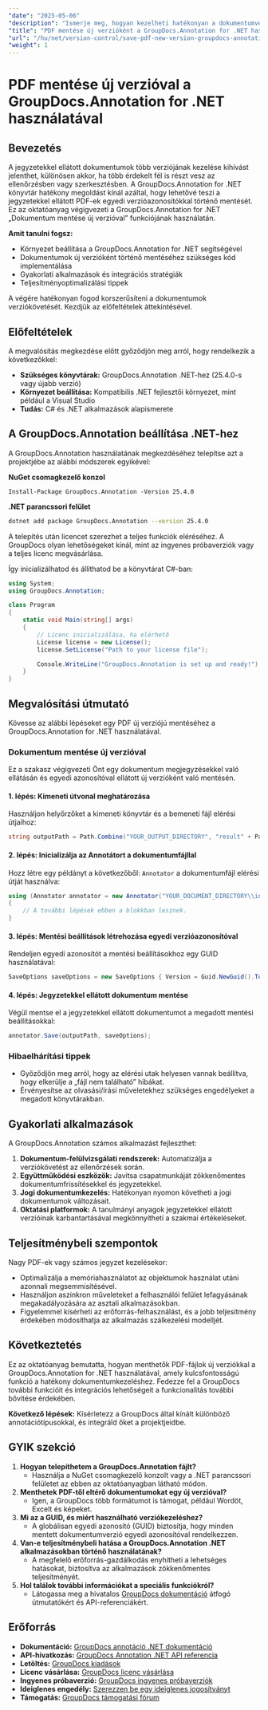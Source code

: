 ```yaml
---
"date": "2025-05-06"
"description": "Ismerje meg, hogyan kezelheti hatékonyan a dokumentumverziókat a GroupDocs.Annotation for .NET segítségével. Ez az útmutató a beállítást, a megvalósítást és a gyakorlati alkalmazásokat ismerteti."
"title": "PDF mentése új verzióként a GroupDocs.Annotation for .NET használatával – lépésről lépésre útmutató"
"url": "/hu/net/version-control/save-pdf-new-version-groupdocs-annotation-net/"
"weight": 1
---
```


# PDF mentése új verzióval a GroupDocs.Annotation for .NET használatával

## Bevezetés

A jegyzetekkel ellátott dokumentumok több verziójának kezelése kihívást jelenthet, különösen akkor, ha több érdekelt fél is részt vesz az ellenőrzésben vagy szerkesztésben. A GroupDocs.Annotation for .NET könyvtár hatékony megoldást kínál azáltal, hogy lehetővé teszi a jegyzetekkel ellátott PDF-ek egyedi verzióazonosítókkal történő mentését. Ez az oktatóanyag végigvezeti a GroupDocs.Annotation for .NET „Dokumentum mentése új verzióval” funkciójának használatán.

**Amit tanulni fogsz:**
- Környezet beállítása a GroupDocs.Annotation for .NET segítségével
- Dokumentumok új verzióként történő mentéséhez szükséges kód implementálása
- Gyakorlati alkalmazások és integrációs stratégiák
- Teljesítményoptimalizálási tippek

A végére hatékonyan fogod korszerűsíteni a dokumentumok verziókövetését. Kezdjük az előfeltételek áttekintésével.

## Előfeltételek

A megvalósítás megkezdése előtt győződjön meg arról, hogy rendelkezik a következőkkel:
- **Szükséges könyvtárak:** GroupDocs.Annotation .NET-hez (25.4.0-s vagy újabb verzió)
- **Környezet beállítása:** Kompatibilis .NET fejlesztői környezet, mint például a Visual Studio
- **Tudás:** C# és .NET alkalmazások alapismerete

## A GroupDocs.Annotation beállítása .NET-hez

A GroupDocs.Annotation használatának megkezdéséhez telepítse azt a projektjébe az alábbi módszerek egyikével:

**NuGet csomagkezelő konzol**
```plaintext
Install-Package GroupDocs.Annotation -Version 25.4.0
```

**.NET parancssori felület**
```bash
dotnet add package GroupDocs.Annotation --version 25.4.0
```

A telepítés után licencet szerezhet a teljes funkciók eléréséhez. A GroupDocs olyan lehetőségeket kínál, mint az ingyenes próbaverziók vagy a teljes licenc megvásárlása.

Így inicializálhatod és állíthatod be a könyvtárat C#-ban:
```csharp
using System;
using GroupDocs.Annotation;

class Program
{
    static void Main(string[] args)
    {
        // Licenc inicializálása, ha elérhető
        License license = new License();
        license.SetLicense("Path to your license file");

        Console.WriteLine("GroupDocs.Annotation is set up and ready!");
    }
}
```

## Megvalósítási útmutató

Kövesse az alábbi lépéseket egy PDF új verziójú mentéséhez a GroupDocs.Annotation for .NET használatával.

### Dokumentum mentése új verzióval

Ez a szakasz végigvezeti Önt egy dokumentum megjegyzésekkel való ellátásán és egyedi azonosítóval ellátott új verzióként való mentésén.

#### 1. lépés: Kimeneti útvonal meghatározása
Használjon helyőrzőket a kimeneti könyvtár és a bemeneti fájl elérési útjaihoz:
```csharp
string outputPath = Path.Combine("YOUR_OUTPUT_DIRECTORY", "result" + Path.GetExtension("YOUR_DOCUMENT_DIRECTORY\\input.pdf"));
```

#### 2. lépés: Inicializálja az Annotátort a dokumentumfájllal
Hozz létre egy példányt a következőből: `Annotator` a dokumentumfájl elérési útját használva:
```csharp
using (Annotator annotator = new Annotator("YOUR_DOCUMENT_DIRECTORY\\input.pdf"))
{
    // A további lépések ebben a blokkban lesznek.
}
```

#### 3. lépés: Mentési beállítások létrehozása egyedi verzióazonosítóval
Rendeljen egyedi azonosítót a mentési beállításokhoz egy GUID használatával:
```csharp
SaveOptions saveOptions = new SaveOptions { Version = Guid.NewGuid().ToString() };
```

#### 4. lépés: Jegyzetekkel ellátott dokumentum mentése
Végül mentse el a jegyzetekkel ellátott dokumentumot a megadott mentési beállításokkal:
```csharp
annotator.Save(outputPath, saveOptions);
```

### Hibaelhárítási tippek
- Győződjön meg arról, hogy az elérési utak helyesen vannak beállítva, hogy elkerülje a „fájl nem található” hibákat.
- Érvényesítse az olvasási/írási műveletekhez szükséges engedélyeket a megadott könyvtárakban.

## Gyakorlati alkalmazások

A GroupDocs.Annotation számos alkalmazást fejleszthet:
1. **Dokumentum-felülvizsgálati rendszerek:** Automatizálja a verziókövetést az ellenőrzések során.
2. **Együttműködési eszközök:** Javítsa csapatmunkáját zökkenőmentes dokumentumfrissítésekkel és jegyzetekkel.
3. **Jogi dokumentumkezelés:** Hatékonyan nyomon követheti a jogi dokumentumok változásait.
4. **Oktatási platformok:** A tanulmányi anyagok jegyzetekkel ellátott verzióinak karbantartásával megkönnyítheti a szakmai értékeléseket.

## Teljesítménybeli szempontok
Nagy PDF-ek vagy számos jegyzet kezelésekor:
- Optimalizálja a memóriahasználatot az objektumok használat utáni azonnali megsemmisítésével.
- Használjon aszinkron műveleteket a felhasználói felület lefagyásának megakadályozására az asztali alkalmazásokban.
- Figyelemmel kísérheti az erőforrás-felhasználást, és a jobb teljesítmény érdekében módosíthatja az alkalmazás szálkezelési modelljét.

## Következtetés
Ez az oktatóanyag bemutatta, hogyan menthetők PDF-fájlok új verziókkal a GroupDocs.Annotation for .NET használatával, amely kulcsfontosságú funkció a hatékony dokumentumkezeléshez. Fedezze fel a GroupDocs további funkcióit és integrációs lehetőségeit a funkcionalitás további bővítése érdekében.

**Következő lépések:** Kísérletezz a GroupDocs által kínált különböző annotációtípusokkal, és integráld őket a projektjeidbe.

## GYIK szekció
1. **Hogyan telepíthetem a GroupDocs.Annotation fájlt?**
   - Használja a NuGet csomagkezelő konzolt vagy a .NET parancssori felületet az ebben az oktatóanyagban látható módon.
2. **Menthetek PDF-től eltérő dokumentumokat egy új verzióval?**
   - Igen, a GroupDocs több formátumot is támogat, például Wordöt, Excelt és képeket.
3. **Mi az a GUID, és miért használható verziókezeléshez?**
   - A globálisan egyedi azonosító (GUID) biztosítja, hogy minden mentett dokumentumverzió egyedi azonosítóval rendelkezzen.
4. **Van-e teljesítménybeli hatása a GroupDocs.Annotation .NET alkalmazásokban történő használatának?**
   - A megfelelő erőforrás-gazdálkodás enyhítheti a lehetséges hatásokat, biztosítva az alkalmazások zökkenőmentes teljesítményét.
5. **Hol találok további információkat a speciális funkciókról?**
   - Látogassa meg a hivatalos [GroupDocs dokumentáció](https://docs.groupdocs.com/annotation/net/) átfogó útmutatókért és API-referenciákért.

## Erőforrás
- **Dokumentáció:** [GroupDocs annotáció .NET dokumentáció](https://docs.groupdocs.com/annotation/net/)
- **API-hivatkozás:** [GroupDocs Annotation .NET API referencia](https://reference.groupdocs.com/annotation/net/)
- **Letöltés:** [GroupDocs kiadások](https://releases.groupdocs.com/annotation/net/)
- **Licenc vásárlása:** [GroupDocs licenc vásárlása](https://purchase.groupdocs.com/buy)
- **Ingyenes próbaverzió:** [GroupDocs ingyenes próbaverziók](https://releases.groupdocs.com/annotation/net/)
- **Ideiglenes engedély:** [Szerezzen be egy ideiglenes jogosítványt](https://purchase.groupdocs.com/temporary-license/)
- **Támogatás:** [GroupDocs támogatási fórum](https://forum.groupdocs.com/c/annotation/)
